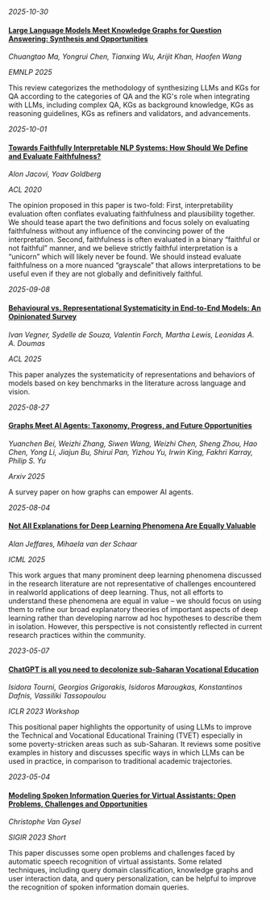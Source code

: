 







*2025-10-30*

#### [Large Language Models Meet Knowledge Graphs for Question Answering: Synthesis and Opportunities](https://arxiv.org/abs/2505.20099)

*Chuangtao Ma, Yongrui Chen, Tianxing Wu, Arijit Khan, Haofen Wang*

*EMNLP 2025*

This review categorizes the methodology of synthesizing LLMs and KGs for QA according to the categories of QA and the KG's role when integrating with LLMs, including complex QA, KGs as background knowledge, KGs as reasoning guidelines, KGs as refiners and validators, and advancements.


*2025-10-01*

#### [Towards Faithfully Interpretable NLP Systems: How Should We Define and Evaluate Faithfulness?](https://aclanthology.org/2020.acl-main.386/)

*Alon Jacovi, Yoav Goldberg*

*ACL 2020*

The opinion proposed in this paper is two-fold: First, interpretability evaluation often conflates evaluating faithfulness and plausibility together. We should tease apart the two definitions and focus solely on evaluating faithfulness without any influence of the convincing power of the interpretation. Second, faithfulness is often evaluated in a binary “faithful or not faithful” manner, and we believe strictly faithful interpretation is a “unicorn” which will likely never be found. We should instead evaluate faithfulness on a more nuanced “grayscale” that allows interpretations to be useful even if they are not globally and definitively faithful.


*2025-09-08*

#### [Behavioural vs. Representational Systematicity in End-to-End Models: An Opinionated Survey](https://aclanthology.org/2025.acl-long.1537/)

*Ivan Vegner, Sydelle de Souza, Valentin Forch, Martha Lewis, Leonidas A. A. Doumas*

*ACL 2025*

This paper analyzes the systematicity of representations and behaviors of models based on key benchmarks in the literature across language and vision.


*2025-08-27*

#### [Graphs Meet AI Agents: Taxonomy, Progress, and Future Opportunities](https://arxiv.org/abs/2506.18019)

*Yuanchen Bei, Weizhi Zhang, Siwen Wang, Weizhi Chen, Sheng Zhou, Hao Chen, Yong Li, Jiajun Bu, Shirui Pan, Yizhou Yu, Irwin King, Fakhri Karray, Philip S. Yu*

*Arxiv 2025*

A survey paper on how graphs can empower AI agents.


*2025-08-04*

#### [Not All Explanations for Deep Learning Phenomena Are Equally Valuable](https://arxiv.org/abs/2506.23286)

*Alan Jeffares, Mihaela van der Schaar*

*ICML 2025*

This work argues that many prominent deep learning phenomena discussed in the research literature are not representative of challenges encountered in realworld applications of deep learning. Thus, not all efforts to understand these phenomena are equal in value – we should focus on using them to refine our broad explanatory theories of important aspects of deep learning rather than developing narrow ad hoc hypotheses to describe them in isolation. However, this perspective is not consistently reflected in current research practices within the community.


*2023-05-07*

#### [ChatGPT is all you need to decolonize sub-Saharan Vocational Education](https://arxiv.org/pdf/2304.13728.pdf)

*Isidora Tourni, Georgios Grigorakis, Isidoros Marougkas, Konstantinos Dafnis, Vassiliki Tassopoulou*

*ICLR 2023 Workshop*

This positional paper highlights the opportunity of using LLMs to improve the Technical and Vocational Educational Training (TVET) especially in some poverty-stricken areas such as sub-Saharan. It reviews some positive examples in history and discusses specific ways in which LLMs can be used in practice, in comparison to traditional academic trajectories.


*2023-05-04*

#### [Modeling Spoken Information Queries for Virtual Assistants: Open Problems, Challenges and Opportunities](https://arxiv.org/pdf/2304.13149.pdf)

*Christophe Van Gysel*

*SIGIR 2023 Short*

This paper discusses some open problems and challenges faced by automatic speech recognition of virtual assistants. Some related techniques, including query domain classification, knowledge graphs and user interaction data, and query personalization, can be helpful to improve the recognition of spoken information domain queries.
